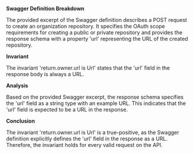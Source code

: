**Swagger Definition Breakdown**

The provided excerpt of the Swagger definition describes a POST request to create an organization repository. It specifies the OAuth scope requirements for creating a public or private repository and provides the response schema with a property 'url' representing the URL of the created repository.

**Invariant**

The invariant 'return.owner.url is Url' states that the 'url' field in the response body is always a URL.

**Analysis**

Based on the provided Swagger excerpt, the response schema specifies the 'url' field as a string type with an example URL. This indicates that the 'url' field is expected to be a URL in the response.

**Conclusion**

The invariant 'return.owner.url is Url' is a true-positive, as the Swagger definition explicitly defines the 'url' field in the response as a URL. Therefore, the invariant holds for every valid request on the API.

